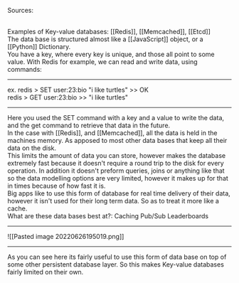 Sources:

\
Examples of Key-value databases: [[Redis]], [[Memcached]], [[Etcd]]
\
The data base is structured almost like a [[JavaScript]] object, or a [[Python]] Dictionary.
\
You have a key, where every key is unique, and those all point to some value. 
With Redis for example, we can read and write data, using commands:

---

ex.
	redis > SET user:23:bio "i like turtles"
	>> OK
\
	redis > GET user:23:bio
	>> "i like turtles"

---

Here you used the SET command with a key and a value to write the data, and the get command to retrieve that data in the future.
\
In the case with [[Redis]], and [[Memcached]], all the data is held in the machines memory. As apposed to most other data bases that keep all their data on the disk.
\
This limits the amount of data you can store, however makes the database extremely fast because it doesn't require a round trip to the disk for every operation. In addition it doesn't preform queries, joins or anything like that so the data modelling options are very limited, however it makes up for that in times because of how fast it is.
\
Big apps like to use this form of database for real time delivery of their data, however it isn't used for their long term data. So as to treat it more like a cache.
\
What are these data bases best at?:
Caching
Pub/Sub
Leaderboards

---

![[Pasted image 20220626195019.png]]

---

As you can see here its fairly useful to use this form of data base on top of some other persistent database layer. So this makes Key-value databases fairly limited on their own.
